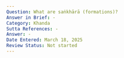 ```yaml
---
Question: What are saṅkhārā (formations)?
Answer in Brief: -
Category: Khanda
Sutta References: -
Answer: -
Date Entered: March 18, 2025
Review Status: Not started
---
```

